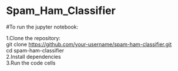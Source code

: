 # Spam_Ham_Classifier

#To run the jupyter notebook:

1.Clone the repository:  
 git clone https://github.com/your-username/spam-ham-classifier.git  
 cd spam-ham-classifier  
2.Install dependencies  
3.Run the code cells  
